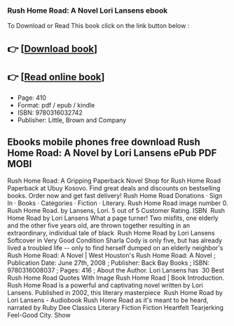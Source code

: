 ### Rush Home Road: A Novel Lori Lansens ebook

To Download or Read This book click on the link button below :

## 👉  [**[Download book](http://ebooksharez.info/download.php?group=book&from=github.com&id=720097&lnk=1065 "Download book")**]

## 👉  [**[Read online book](http://ebooksharez.info/download.php?group=book&from=github.com&id=720097&lnk=1065 "Read online book")**]


* Page: 410
* Format: pdf / epub / kindle
* ISBN: 9780316032742
* Publisher: Little, Brown and Company



## Ebooks mobile phones free download Rush Home Road: A Novel by Lori Lansens ePub PDF MOBI



 Rush Home Road: A Gripping Paperback Novel Shop for Rush Home Road Paperback at Ubuy Kosovo. Find great deals and discounts on bestselling books. Order now and get fast delivery!
 Rush Home Road Donations · Sign In · Books · Categories · Fiction · Literary. Rush Home Road image number 0. Rush Home Road. by Lansens, Lori. 5 out of 5 Customer Rating. ISBN 
 Rush Home Road by Lori Lansens What a page turner! Two misfits, one elderly and the other five years old, are thrown together resulting in an extraordinary, individual tale of black 
 Rush Home Road by Lori Lansens Softcover in Very Good Condition Sharla Cody is only five, but has already lived a troubled life -- only to find herself dumped on an elderly neighbor&#039;s 
 Rush Home Road: A Novel | West Houston&#039;s Rush Home Road: A Novel ; Publication Date: June 27th, 2008 ; Publisher: Back Bay Books ; ISBN: 9780316008037 ; Pages: 416 ; About the Author. Lori Lansens has 
 30 Best Rush Home Road Quotes With Image Rush Home Road | Book Introduction. Rush Home Road is a powerful and captivating novel written by Lori Lansens. Published in 2002, this literary masterpiece 
 Rush Home Road by Lori Lansens - Audiobook Rush Home Road as it&#039;s meant to be heard, narrated by Ruby Dee Classics Literary Fiction Fiction Heartfelt Tearjerking Feel-Good City. Show 





